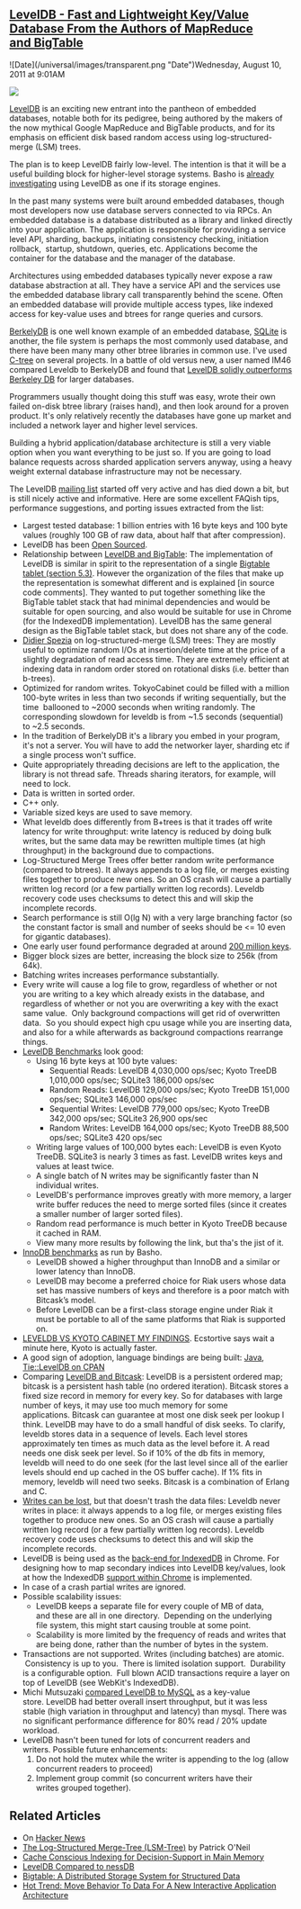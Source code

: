 ## [LevelDB - Fast and Lightweight Key/Value Database From the Authors of MapReduce and BigTable](/blog/2011/8/10/leveldb-fast-and-lightweight-keyvalue-database-from-the-auth.html)

<div class="journal-entry-tag journal-entry-tag-post-title"><span class="posted-on">![Date](/universal/images/transparent.png "Date")Wednesday, August 10, 2011 at 9:01AM</span></div>

<div class="body">

![](http://farm7.static.flickr.com/6203/6029536002_09bd2df6eb_m.jpg)

[LevelDB](http://code.google.com/p/leveldb/) is an exciting new entrant into the pantheon of embedded databases, notable both for its pedigree, being authored by the makers of the now mythical Google MapReduce and BigTable products, and for its emphasis on efficient disk based random access using log-structured-merge (LSM) trees. 

The plan is to keep LevelDB fairly low-level. The intention is that it will be a useful building block for higher-level storage systems. Basho is [already investigating](http://blog.basho.com/2011/07/01/Leveling-the-Field/) using LevelDB as one if its storage engines.

In the past many systems were built around embedded databases, though most developers now use database servers connected to via RPCs. An embedded database is a database distributed as a library and linked directly into your application. The application is responsible for providing a service level API, sharding, backups, initiating consistency checking, initiation rollback,  startup, shutdown, queries, etc. Applications become the container for the database and the manager of the database.

Architectures using embedded databases typically never expose a raw database abstraction at all. They have a service API and the services use the embedded database library call transparently behind the scene. Often an embedded database will provide multiple access types, like indexed access for key-value uses and btrees for range queries and cursors. 

[BerkelyDB](http://www.oracle.com/technetwork/database/berkeleydb/index.html) is one well known example of an embedded database, [SQLite](http://www.sqlite.org/) is another, the file system is perhaps the most commonly used database, and there have been many many other btree libraries in common use. I've used [C-tree](http://www.faircom.com/ace/index_t.php) on several projects. In a battle of old versus new, a user named IM46 compared Leveldb to BerkelyDB and found that [LevelDB solidly outperforms Berkeley DB](https://groups.google.com/d/msg/leveldb/2JJ4smpSC6Q/1Z7aDSeHiRkJ) for larger databases.

Programmers usually thought doing this stuff was easy, wrote their own failed on-disk btree library (raises hand), and then look around for a proven product. It's only relatively recently the databases have gone up market and included a network layer and higher level services.

Building a hybrid application/database architecture is still a very viable option when you want everything to be just so. If you are going to load balance requests across sharded application servers anyway, using a heavy weight external database infrastructure may not be necessary.

The LevelDB [mailing list](https://groups.google.com/forum/#!forum/leveldb) started off very active and has died down a bit, but is still nicely active and informative. Here are some excellent FAQish tips, performance suggestions, and porting issues extracted from the list:

*   Largest tested database: 1 billion entries with 16 byte keys and 100 byte values (roughly 100 GB of raw data, about half that after compression).
*   LevelDB has been [Open Sourced](http://google-opensource.blogspot.com/2011/07/leveldb-fast-persistent-key-value-store.html).
*   Relationship between [LevelDB and BigTable](http://code.google.com/p/leveldb/source/browse/trunk/doc/impl.html): The implementation of LevelDB is similar in spirit to the representation of a single [Bigtable tablet (section 5.3)](http://labs.google.com/papers/bigtable.html). However the organization of the files that make up the representation is somewhat different and is explained [in source code comments]. They wanted to put together something like the BigTable tablet stack that had minimal dependencies and would be suitable for open sourcing, and also would be suitable for use in Chrome (for the IndexedDB implementation). LevelDB has the same general design as the BigTable tablet stack, but does not share any of the code.
*   [Didier Spezia](https://groups.google.com/d/msg/nosql-databases/dDQMu_oeyAs/faFwQ_eARUAJ) on log-structured-merge (LSM) trees: They are mostly useful to optimize random I/Os at insertion/delete time at the price of a slightly degradation of read access time. They are extremely efficient at indexing data in random order stored on rotational disks (i.e. better than b-trees).
*   Optimized for random writes. TokyoCabinet could be filled with a million 100-byte writes in less than two seconds if writing sequentially, but the time  ballooned to ~2000 seconds when writing randomly. The corresponding slowdown for leveldb is from ~1.5 seconds (sequential) to ~2.5 seconds.
*   In the tradition of BerkelyDB it's a library you embed in your program, it's not a server. You will have to add the networker layer, sharding etc if a single process won't suffice.
*   Quite appropriately threading decisions are left to the application, the library is not thread safe. Threads sharing iterators, for example, will need to lock.
*   Data is written in sorted order.
*   C++ only.
*   Variable sized keys are used to save memory.
*   What leveldb does differently from B+trees is that it trades off write latency for write throughput: write latency is reduced by doing bulk writes, but the same data may be rewritten multiple times (at high throughput) in the background due to compactions.
*   Log-Structured Merge Trees offer better random write performance (compared to btrees). It always appends to a log file, or merges existing files together to produce new ones. So an OS crash will cause a partially written log record (or a few partially written log records). Leveldb recovery code uses checksums to detect this and will skip the incomplete records.
*   Search performance is still O(lg N) with a very large branching factor (so the constant factor is small and number of seeks should be <= 10 even for gigantic databases).
*   One early user found performance degraded at around [200 million keys](https://groups.google.com/d/msg/leveldb/2JJ4smpSC6Q/rexXJWDqSrEJ).
*   Bigger block sizes are better, increasing the block size to 256k (from 64k).
*   Batching writes increases performance substantially.
*   Every write will cause a log file to grow, regardless of whether or not you are writing to a key which already exists in the database, and regardless of whether or not you are overwriting a key with the exact same value.  Only background compactions will get rid of overwritten data.  So you should expect high cpu usage while you are inserting data, and also for a while afterwards as background compactions rearrange things.
*   [LevelDB Benchmarks](http://leveldb.googlecode.com/svn/trunk/doc/benchmark.html) look good:
    *   Using 16 byte keys at 100 byte values:
        *   Sequential Reads: LevelDB <span></span> 4,030,000 ops/sec; Kyoto TreeDB <span></span> 1,010,000 ops/sec; SQLite3 <span></span> 186,000 ops/sec
        *   Random Reads: LevelDB <span></span> 129,000 ops/sec; Kyoto TreeDB <span></span> 151,000 ops/sec; SQLite3 <span></span> 146,000 ops/sec
        *   Sequential Writes: LevelDB <span></span> 779,000 ops/sec; Kyoto TreeDB <span></span> 342,000 ops/sec; SQLite3 <span></span> 26,900 ops/sec
        *   Random Writes: LevelDB <span></span> 164,000 ops/sec; Kyoto TreeDB <span></span> 88,500 ops/sec; SQLite3 <span></span> 420 ops/sec
    *   Writing large values of 100,000 bytes each: LevelDB is even Kyoto TreeDB. SQLite3 is nearly 3 times as fast. LevelDB writes keys and values at least twice.
    *   A single batch of N writes may be significantly faster than N individual writes. 
    *   LevelDB's performance improves greatly with more memory, a larger write buffer reduces the need to merge sorted files (since it creates a smaller number of larger sorted files).
    *   Random read performance is much better in Kyoto TreeDB because it cached in RAM.
    *   View many more results by following the link, but tha's the jist of it.
*   [InnoDB benchmarks](http://blog.basho.com/2011/07/01/Leveling-the-Field/) as run by Basho. 
    *   LevelDB showed a higher throughput than InnoDB and a similar or lower latency than InnoDB.
    *   LevelDB may become a preferred choice for Riak users whose data set has massive numbers of keys and therefore is a poor match with Bitcask’s model. 
    *   Before LevelDB can be a first-class storage engine under Riak it must be portable to all of the same platforms that Riak is supported on. 
*   [LEVELDB VS KYOTO CABINET MY FINDINGS](http://maxpert.tumblr.com/post/8330476086/leveldb-vs-kyoto-cabinet-my-findings). Ecstortive says wait a minute here, Kyoto is actually faster.
*   A good sign of adoption, language bindings are being built: [Java](https://github.com/fusesource/leveldbjni), [Tie::LevelDB on CPAN](https://metacpan.org/module/SARFY/Tie-LevelDB-0.03/lib/Tie/LevelDB.pm)
*   Comparing [LevelDB and Bitcask](http://news.ycombinator.com/item?id=2526239): LevelDB is a persistent ordered map; bitcask is a persistent hash table (no ordered iteration). Bitcask stores a fixed size record in memory for every key. So for databases with large number of keys, it may use too much memory for some applications. Bitcask can guarantee at most one disk seek per lookup I think. LevelDB may have to do a small handful of disk seeks. To clarify, leveldb stores data in a sequence of levels. Each level stores approximately ten times as much data as the level before it. A read needs one disk seek per level. So if 10% of the db fits in memory, leveldb will need to do one seek (for the last level since all of the earlier levels should end up cached in the OS buffer cache). If 1% fits in memory, leveldb will need two seeks. Bitcask is a combination of Erlang and C.
*   [Writes can be lost](http://news.ycombinator.com/item?id=2526311), but that doesn't trash the data files: Leveldb never writes in place: it always appends to a log file, or merges existing files together to produce new ones. So an OS crash will cause a partially written log record (or a few partially written log records). Leveldb recovery code uses checksums to detect this and will skip the incomplete records.
*   LevelDB is being used as the [back-end for IndexedDB](http://news.ycombinator.com/item?id=2526263) in Chrome. For designing how to map secondary indices into LevelDB key/values, look at how the IndexedDB [support within Chrome](http://codesearch.google.com/#wZuuyuB8jKQ/chromium/src/third_party/WebKit/Source/WebCore/storage/IDBLevelDBCoding.cpp&q=leveldb%20indexeddb&type=cs  ) is implemented.
*   In case of a crash partial writes are ignored.
*   Possible scalability issues:
    *   LevelDB keeps a separate file for every couple of MB of data, and these are all in one directory.  Depending on the underlying file system, this might start causing trouble at some point.
    *   Scalability is more limited by the frequency of reads and writes that are being done, rather than the number of bytes in the system.
*   Transactions are not supported. Writes (including batches) are atomic.  Consistency is up to you.  There is limited isolation support.  Durability is a configurable option.  Full blown ACID transactions require a layer on top of LevelDB (see WebKit's IndexedDB).
*   Michi Mutsuzaki [compared LevelDB to MySQL](https://github.com/m1ch1/mapkeeper/wiki/MySQL-vs.-LevelDB ) as a key-value store. LevelDB had better overall insert throughput, but it was less stable (high variation in throughput and latency) than mysql. There was no significant performance difference for 80% read / 20% update workload. 
*   LevelDB hasn't been tuned for lots of concurrent readers and writers. Possible future enhancements:
    1.  Do not hold the mutex while the writer is appending to the log (allow concurrent readers to proceed)
    2.  Implement group commit (so concurrent writers have their writes grouped together).

## Related Articles

*   On [Hacker News](http://news.ycombinator.com/item?id=2526032)
*   [The Log-Structured Merge-Tree (LSM-Tree)](http://nosqlsummer.org/paper/lsm-tree) by Patrick O'Neil
*   [Cache Conscious Indexing for Decision-Support in Main Memory](http://www.cs.columbia.edu/~library/TR-repository/reports/.../cucs-019-98.pdf)
*   [LevelDB Compared to nessDB](https://groups.google.com/d/msg/nosql-databases/dDQMu_oeyAs/a77sg_YCVP4J)
*   [Bigtable: A Distributed Storage System for Structured Data](http://labs.google.com/papers/bigtable.html)
*   [Hot Trend: Move Behavior To Data For A New Interactive Application Architecture](http://highscalability.com/blog/2010/11/1/hot-trend-move-behavior-to-data-for-a-new-interactive-applic.html)

</div>